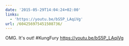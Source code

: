 ```yaml
---
date: '2015-05-29T14:04:24+02:00'
links:
  - 'https://youtu.be/bS5P_LAqiVg'
url: /604256975451508736/
---
```

OMG. It's out! #KungFury https://youtu.be/bS5P_LAqiVg
